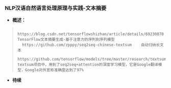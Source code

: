 ### NLP汉语自然语言处理原理与实践-文本摘要
- **概述：**
>       https://blog.csdn.net/tensorflowshizhan/article/details/69230070    TensorFlow文本摘要生成-基于注意力的序列到序列模型
>       https://github.com/zpppy/seq2seq-chinese-textsum    自动归纳长文本
>       https://github.com/tensorflow/models/tree/master/research/textsum   textsum项目中，用到了seq2seq+attention的深度学习模型，它是Google翻译模型，Google对外宣称准确度达到了97%
>
>
>
>
>
>
>
>
>
>
>
>
>
>
>
>

- **待续**
>
>
>
>
>
>
>
>
>
>
